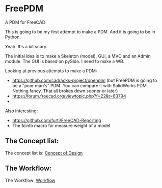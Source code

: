 # FreePDM
A PDM for FreeCAD

This is going to be my first attempt to make a PDM. And it is going to be in Python.

Yeah. It's a bit scary.

The initial idea is to make a Skeleton (model), GUI, a MVC and an Admin module. The GUI is based on pySide. I need to make a WB.

Looking at previous attempts to make a PDM:
* https://github.com/cadracks-project/openplm (but FreePDM is going to be a "poor man's" PDM. You can compare it with SolidWorks PDM. Nothing fancy. That all brokes down sooner or later)
* https://forum.freecad.org/viewtopic.php?f=22&t=63794
* 

Also interesting:
* https://github.com/furti/FreeCAD-Reporting
* The fcinfo macro for measure weight of a model


## The Concept list: 
The concept list is: [Concept of Design](ConceptOfDesign/README.md)

## The Workflow:
The Workflow: [Workflow](ConceptOfDesign/FreePDM_02-Workflows/README.md)
